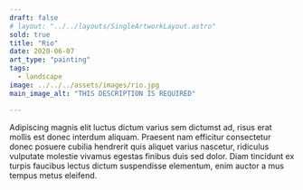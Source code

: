 ```yaml
---
draft: false
# layout: "../../layouts/SingleArtworkLayout.astro"
sold: true
title: "Rio"
date: 2020-06-07
art_type: "painting"
tags: 
  - landscape
image: ../../../assets/images/rio.jpg
main_image_alt: "THIS DESCRIPTION IS REQUIRED"

---
```


Adipiscing magnis elit luctus dictum varius sem dictumst ad, risus erat mollis est donec interdum aliquam. Praesent nam efficitur consectetur donec posuere cubilia hendrerit quis aliquet varius nascetur, ridiculus vulputate molestie vivamus egestas finibus duis sed dolor. Diam tincidunt ex turpis faucibus lectus dictum suspendisse elementum, enim auctor a mus tempus metus eleifend.
